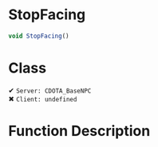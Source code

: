 # StopFacing
```js	
void StopFacing()
```
# Class
✔ `Server: CDOTA_BaseNPC`  
✖ `Client: undefined`  

# Function Description

